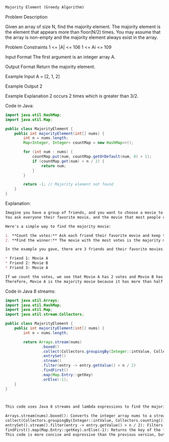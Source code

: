 ```markdown
Majority Element (Greedy Algorithm)
```

Problem Description
 
Given an array of size N, find the majority element. The majority element is the element that appears more than floor(N/2) times.
You may assume that the array is non-empty and the majority element always exist in the array.


Problem Constraints
1 <= |A| <= 106
1 <= Ai <= 109


Input Format
The first argument is an integer array A.


Output Format
Return the majority element.


Example Input
A = [2, 1, 2]


Example Output
2


Example Explanation
2 occurs 2 times which is greater than 3/2.

Code in Java:
```java
import java.util.HashMap;
import java.util.Map;

public class MajorityElement {
    public int majorityElement(int[] nums) {
        int n = nums.length;
        Map<Integer, Integer> countMap = new HashMap<>();

        for (int num : nums) {
            countMap.put(num, countMap.getOrDefault(num, 0) + 1);
            if (countMap.get(num) > n / 2) {
                return num;
            }
        }

        return -1; // Majority element not found
    }
}
```

Explanation:

```markdown
Imagine you have a group of friends, and you want to choose a movie to watch.
You ask everyone their favorite movie, and the movie that most people choose is the "majority" movie.

Here's a simple way to find the majority movie:

1. **Count the votes:** Ask each friend their favorite movie and keep track of how many votes each movie gets.
2. **Find the winner:** The movie with the most votes is the majority movie.

In the example you gave, there are 3 friends and their favorite movies are:

* Friend 1: Movie A
* Friend 2: Movie B
* Friend 3: Movie A

If we count the votes, we see that Movie A has 2 votes and Movie B has 1 vote.
Therefore, Movie A is the majority movie because it has more than half the votes.

```

Code in Java 8 streams:
```java
import java.util.Arrays;
import java.util.HashMap;
import java.util.Map;
import java.util.stream.Collectors;

public class MajorityElement {
    public int majorityElement(int[] nums) {
        int n = nums.length;

        return Arrays.stream(nums)
                .boxed()
                .collect(Collectors.groupingBy(Integer::intValue, Collectors.counting()))
                .entrySet()
                .stream()
                .filter(entry -> entry.getValue() > n / 2)
                .findFirst()
                .map(Map.Entry::getKey)
                .orElse(-1);
    }
}
```
```markdown


This code uses Java 8 streams and lambda expressions to find the majority element in the array:

Arrays.stream(nums).boxed(): Converts the integer array nums to a stream of Integer objects.
collect(Collectors.groupingBy(Integer::intValue, Collectors.counting())): Groups the elements in the stream by their integer value and counts the occurrences of each element.
entrySet().stream().filter(entry -> entry.getValue() > n / 2): Filters the entries in the map to find the entry with a count greater than n / 2.
findFirst().map(Map.Entry::getKey).orElse(-1): Returns the key of the first entry that satisfies the filter condition, or -1 if no such entry exists.
This code is more concise and expressive than the previous version, but it may be less efficient for large arrays due to the overhead of creating streams and intermediate collections.
```
